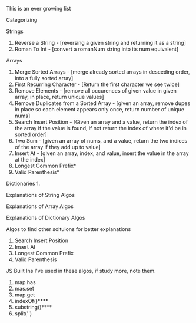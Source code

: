 This is an ever growing list 

Categorizing 

Strings
1. Reverse a String - [reversing a given string and returning it as a string]
2. Roman To Int - [convert a romanNum string into its num equivalent]


Arrays
1. Merge Sorted Arrays - [merge already sorted arrays in desceding order, into a fully sorted array]
2. First Recurring Character - [Return the first character we see twice]
3. Remove Elements - [remove all occurences of given value in given array, in place, return unique values]
4. Remove Duplicates from a Sorted Array - [given an array, remove dupes in place so each element appears only once, return number of unique nums]
5. Search Insert Position - [Given an array and a value, return the index of the array if the value is found, if not return the index of where it'd be in sorted order]
6. Two Sum - [given an array of nums, and a value, return the two indices of the array if they add up to value]
7. Insert At - [given an array, index, and value, insert the value in the array at the index]
8. Longest Common Prefix*
9. Valid Parenthesis*


Dictionaries
1. 



Explanations of String Algos

Explanations of Array Algos

Explanations of Dictionary Algos


Algos to find other soltuions for better explanations
1. Search Insert Position
2. Insert At
3. Longest Common Prefix
4. Valid Parenthesis



JS Built Ins I've used in these algos, if study more, note them.
1. map.has
2. mas.set
3. map.get
4. indexOf()****
5. substring()****
6. split('')